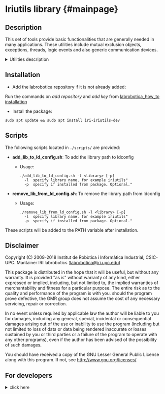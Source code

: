 Iriutils library                         {#mainpage}
================

## Description
This set of tools provide basic functionalities that are generally needed in many
applications. These utilities include mutual exclusion objects, exceptions, threads,
logic events and also generic communication devices. 


<details><summary>Utilities description</summary>
<p>

### Mutex

Basic mutual exclusion object interface to handle multiple threads to access the
same shared resources. There exist no example of use of mutexes, but they are used
in most of the other utilities, so check them for examples of use.

### Exceptions

Generic exceptions to be used as a base for all other exceptions. It provides some
basic error message handling, and each inherited exception may add as much
information as needed. There is no examples of use of exceptions, but it is used
in most of other utilities, so check them for examples of use.

### Threadserver and Threads

This utility provides a simple and easy to use interface to threads, isolating the
low level details from the end user. The threads may be used directly or else
through a thread server which allows to create and handle as many threads as
necessary without direct access to the threads themselves. In this case, each
thread is assigned a unique identifier which is used to identify it in the
server.

There exist examples of both threads being used directly (test_threads) and also
threads being used through the thread server (test_threadserver). These examples
provide the necessary information to easily set up an application with multiple
threads.

### Eventserver and Events

This utility provides a simple and easy way to use asynchronous notifications
between threads, allowing them to wait on several heterogeneous conditions without
wasting CPU time. The events may be used directly or else through an event server,
which allows to create and handle as many events as needed. In this case each event
is assigned a unique identifier which is used to identify it in the server.

There exist examples of both events being used directly (test_events) and also
events being used through the event server (test_eventserver). These examples
provide the necessary information to easily set up an application with multiple
events.

There exist also an other example that uses both events and threads using their
servers (test_bothservers), which gives a good example on how to use them
together.

### Log

This utility provides a simple way to log information into files. Each object is
associated to single file, and all the logged messages include a time stamp of
the log time.

### Time

This utility provides a simple and easy way to use time. Each CTime object has
got a time and using the class members and operations it is possible to get
time in seconds, milliseconds or C/system types such as timespec, or time_t;
set a time, sum, difference or average times, do time comparisons or print
time in human readable format.

There exist an example which uses all of class methods. Also in a bad use
which reach to an exception.

</p>
</details>

## Installation

* Add the labrobotica repository if it is not already added:

Run the commands on _add repository_ and _add key_ from [labrobotica_how_to installation](https://gitlab.iri.upc.edu/labrobotica/labrobotica_how_to/-/blob/master/README.md#installation)

* Install the package:

``` sudo apt update && sudo apt install iri-iriutils-dev ```

## Scripts

The following scripts located in `./scripts/` are provided:

* **add_lib_to_ld_config.sh**: To add the library path to ldconfig
  - Usage:

        ./add_lib_to_ld_config.sh -l <library> [-p]
          -l  specify library name, for example iriutils"
          -p  specify if installed from package. Optional."

* **remove_lib_from_ld_config.sh**: To remove the library path from ldconfig
  - Usage:

        ./remove_lib_from_ld_config.sh -l <library> [-p]
          -l  specify library name, for example iriutils"
          -p  specify if installed from package. Optional."

These scripts will be added to the PATH variable after installation.

## Disclaimer  

Copyright (C) 2009-2018 Institut de Robòtica i Informàtica Industrial, CSIC-UPC.
Mantainer IRI labrobotics (labrobotica@iri.upc.edu)

This package is distributed in the hope that it will be useful, but without any warranty. It is provided "as is" without warranty of any kind, either expressed or implied, including, but not limited to, the implied warranties of merchantability and fitness for a particular purpose. The entire risk as to the quality and performance of the program is with you. should the program prove defective, the GMR group does not assume the cost of any necessary servicing, repair  or correction.

In no event unless required by applicable law the author will be liable to you for damages, including any general, special, incidental or consequential damages arising out of the use or inability to use the program (including but not limited to loss of data or data being rendered inaccurate or losses sustained by you or third parties or a failure of the program to operate with any other programs), even if the author has been advised of the possibility of such damages.

You should have received a copy of the GNU Lesser General Public License
along with this program.  If not, see <http://www.gnu.org/licenses/>

## For developers

<details><summary>click here</summary>
<p>

## Dependencies

This package requires of the following system libraries and packages

* [cmake](https://www.cmake.org "CMake's Homepage"), a cross-platform build system.
* [doxygen](http://www.doxygen.org "Doxygen's Homepage") and [graphviz](http://www.graphviz.org "Graphviz's Homepage") to generate the documentation.
* stdc++ and pthread libraries.

Under linux all of these utilities are available in ready-to-use packages.

Under MacOS most of the packages are available via [fink](http://www.finkproject.org/ "Fink's Homepage")

## Compilation and installation from source

Clone this repository and create a build folder inside:

``` mkdir build ```

Inside the build folder execute the following commands:

``` cmake .. ```

The default build mode is DEBUG. That is, objects and executables include debug information.

The RELEASE build mode optimizes for speed. To build in this mode execute instead
``` cmake .. -DCMAKE_BUILD_TYPE=RELEASE ```

The release mode will be kept until next time cmake is executed.

``` make -j $(nproc)``` 

In case no errors are reported, the generated libraries (if any) will be located at the
_lib_ folder and the executables (if any) will be located at the _bin_ folder.

In order to be able to use the library, it it necessary to copy it into the system.
To do that, execute

``` make install ```

as root and the shared libraries will be copied to */usr/local/lib/iri/iriutils* directory
and the header files will be copied to */usr/local/include/iri/iriutils* dierctory. At
this point, the library may be used by any user.

To remove the library from the system, exceute

``` make uninstall ```

as root, and all the associated files will be removed from the system.

To generate the documentation execute the following command:

``` make doc ```

## How to use it

To use this library in an other library or application, in the CMakeLists.txt file, first it is necessary to locate if the library has been installed or not using the following command

``` FIND_PACKAGE(iriutils REQUIRED) ```

In the case that the package is present, it is necessary to add the header files directory to the include directory path by using

``` INCLUDE_DIRECTORIES(${iriutils_INCLUDE_DIR}) ```

and it is also necessary to link with the desired libraries by using the following command

``` TARGET_LINK_LIBRARIES(<executable name> ${iriutils_LIBRARY}) ```

## Examples

There are some examples:
 * _test\_both_: An example of how two threads communicate through events.
 * _test\_events_: It shows the basic operation with events and the most important feature, which is the wait() function.
 * _test\_eventserver_: It shows how to handle multiple events using the CEventServer class.
 * _test\_logs_: It shows the differents log options provided by the class which include logging.
 * _test\_threads_: It shows how to use the CThread class.
 * _test\_threadserver_: It shows how to handle multiple threads using the CThreadServer class.
 * _test\_time_: It checks all functions in CTime class.


</p>
</details>


